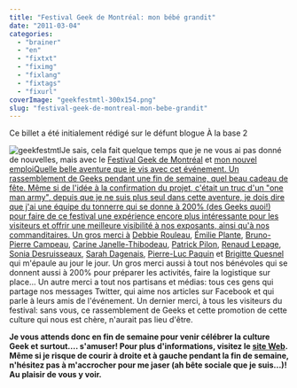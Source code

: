 ```yaml
---
title: "Festival Geek de Montréal: mon bébé grandit"
date: "2011-03-04"
categories: 
  - "brainer"
  - "en"
  - "fixtxt"
  - "fiximg"
  - "fixlang"
  - "fixtags"
  - "fixurl"
coverImage: "geekfestmtl-300x154.png"
slug: "festival-geek-de-montreal-mon-bebe-grandit"
---
```


Ce billet a été initialement rédigé sur le défunt blogue À la base 2

![](images/geekfestmtl-300x154.png "geekfestmtl")Je sais, cela fait quelque temps que je ne vous ai pas donné de nouvelles, mais avec le [Festival Geek de Montréal](https://geekfestmtl.com "Site Web du Festival Geek de Montréal") et [mon nouvel emploiQuelle belle aventure que je vis avec cet événement. Un rassemblement de Geeks pendant une fin de semaine, quel beau cadeau de fête. Même si de l'idée à la confirmation du projet, c'était un truc d'un "one man army", depuis que je ne suis plus seul dans cette aventure, je dois dire que j'ai une équipe du tonnerre qui se donne à 200% (des Geeks quoi!) pour faire de ce festival une expérience encore plus intéressante pour les visiteurs et offrir une meilleure visibilité à nos exposants, ainsi qu'à nos commanditaires. Un gros merci à](https://fred.dev/le-roi-est-mort-vive-le-roi/ "Le roi est mort, vive le roi") [Debbie Rouleau](https://twitter.com/sekhmetdesign "Compte Twitter de Debbie Rouleau"), [Émilie Plante](https://twitter.com/emiliejolie "Compte Twitter d'Émilie Plante"), [Bruno-Pierre Campeau](https://twitter.com/zerodsworkshop "Compte Twitter de Bruno-Pierre Campeau"), [Carine Janelle-Thibodeau](https://twitter.com/mademoisellec "Compte Twitter de Carine Janelle-Thibodeau"), [Patrick Pilon](https://twitter.com/_redherring "Compte Twitter de Patrick Pilon"), [Renaud Lepage](https://twitter.com/cybik "Compte Twitter de Renaud Lepage"), [Sonia Desruisseaux](https://twitter.com/sonai "Compte Twitter de Sonia"), [Sarah Dagenais](https://twitter.com/azara "Compte Twitter de Sarah Dagenais"), [Pierre-Luc Paquin](https://twitter.com/plpaquin "Compte Twitter de Pierre-Luc Paquin") et [Brigitte Quesnel](https://twitter.com/AngelCornu "Compte Twitter de Brigitte Quesnel") qui m'épaule au jour le jour. Un gros merci aussi à tout nos bénévoles qui se donnent aussi à 200% pour préparer les activités, faire la logistique sur place... Un autre merci a tout nos partisans et médias: tous ces gens qui partage nos messages Twitter, qui aime nos articles sur Facebook et qui parle à leurs amis de l'événement. Un dernier merci, à tous les visiteurs du festival: sans vous, ce rassemblement de Geeks et cette promotion de cette culture qui nous est chère, n'aurait pas lieu d'être.

**Je vous attends donc en fin de semaine pour venir célébrer la culture Geek et surtout.... s'amuser! Pour plus d'informations, visitez le [site Web](https://geekfestmtl.com "Site Wev du Festival Geek de Montréal"). Même si je risque de courir à droite et à gauche pendant la fin de semaine, n'hésitez pas à m'accrocher pour me jaser (ah bête sociale que je suis...)! Au plaisir de vous y voir.**
